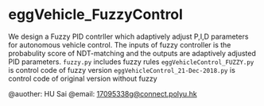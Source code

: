 # eggVehicle_FuzzyControl
We design a Fuzzy PID contrller which adaptively adjust P,I,D parameters for autonomous vehicle control.
The inputs of fuzzy controller is the probabulity score of NDT-matching and the outputs are adaptively adjusted PID parameters.
`fuzzy.py` includes fuzzy rules
`eggVehicleControl_FUZZY.py` is control code of fuzzy version
`eggVehicleControl_21-Dec-2018.py` is control code of original version without fuzzy 

@auother: HU Sai
@email: 17095338g@connect.polyu.hk
